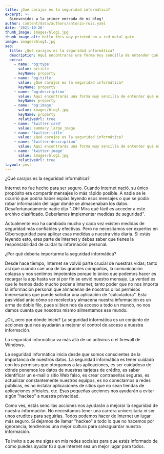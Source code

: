 ```yaml
---
title: ¿Qué carajos es la seguridad informática?
excerpt: >-
  Bienvenidos a la primer entrada de mi blog!
author: content/data/authors/antonio-ruiz.yaml
date: '2021-10-26'
thumb_image: images/blog1.jpg
thumb_image_alt: Hello this way printed on a red metal gate
image: images/blog1.jpg
seo:
  title: ¿Qué carajos es la seguridad informática?
  description: Aquí encontrarás una forma muy sencilla de entender qué es la seguridad informática
  extra:
    - name: 'og:type'
      value: article
      keyName: property
    - name: 'og:title'
      value: ¿Qué carajos es la seguridad informática?
      keyName: property
    - name: 'og:description'
      value: Aquí encontrarás una forma muy sencilla de entender qué es la seguridad informática
      keyName: property
    - name: 'og:image'
      value: images/blog1.jpg
      keyName: property
      relativeUrl: true
    - name: 'twitter:card'
      value: summary_large_image
    - name: 'twitter:title'
      value: ¿Qué carajos es la seguridad informática?
    - name: 'twitter:description'
      value: Aquí encontrarás una forma muy sencilla de entender qué es la seguridad informática
    - name: 'twitter:image'
      value: images/blog1.jpg
      relativeUrl: true
layout: post
---
```

¿Qué carajos es la seguridad informática?

Internet no fue hecho para ser seguro. Cuando Internet nació, su único propósito era compartir mensajes lo más rápido posible. A nadie se le ocurrió que podría haber espías leyendo esos mensajes o que se podía robar información del lugar donde se almacenaban los datos. Desafortunadamente nadie dijo "¡Oh! Mira qué fácil es acceder a este archivo clasificado. Deberíamos implementar medidas de seguridad".

Actualmente eso ha cambiado mucho y cada vez existen medidas de seguridad más confiables y efectivas. Pero no necesitamos ser expertos en Ciberseguridad para aplicar esas medidas a nuestra vida diaria. Si estás leyendo esto, eres parte de Internet y debes saber que tienes la responsabilidad de cuidar tu información personal.

¿Por qué debería importarme la seguridad informática?

Desde hace tiempo, Internet se volvió parte crucial de nuestras vidas; tanto así que cuando cae una de las grandes compañías, la comunicación colapsa y nos sentimos impotentes porque lo único que podemos hacer es recargar la app hasta ver si por fin se envió nuestro mensaje.
La verdad es que le hemos dado mucho poder a Internet; tanto poder que no nos importa la información personal que almacenan de nosotros o los permisos innecesarios que puede solicitar una aplicación de "calculadora". Esta pasividad ante cómo se recolecta y almacena nuestra información es un arma de doble filo, pues si bien nos da acceso a todo un mundo, no nos damos cuenta que nosotros mismo alimentamos ese mundo.

¿Ok, pero por dónde inicio?  La seguridad informática es un conjunto de acciones que nos ayudarán a mejorar el control de acceso a nuestra información.

La seguridad informática va más allá de un antivirus o el firewall de Windows.

La seguridad informática inicia desde que somos conscientes de la importancia de nuestros datos. La seguridad informática es tener cuidado con los permisos que otorgamos a las aplicaciones, es ser cuidadoso de dónde ponemos los datos de nuestras tarjetas de crédito, es saber identificar un e-mail o sitio Web falso, es crear contraseñas seguras, es actualizar constantemente nuestros equipos, es no conectarnos a redes públicas, es no instalar aplicaciones de sitios que no sean tiendas de aplicaciones oficiales, etc. Esas pequeñas acciones nos ayudarán a evitar algún "hackeo" a nuestra privacidad.

Como ves, estás sencillas acciones nos ayudarán a mejorar la seguridad de nuestra información. No necesitamos tener una carrera universitaria ni ser unos eruditos para seguirlas. Todos podemos hacer de Internet un lugar más seguro.
Si dejamos de llamar "hackeo" a todo lo que no hacemos por ignorancia, tendremos una mejor cultura para salvaguardar nuestra información.

Te invito a que me sigas en mis redes sociales para que estés informado de cómo puedes ayudar tú a que Internet sea un mejor lugar para todos.